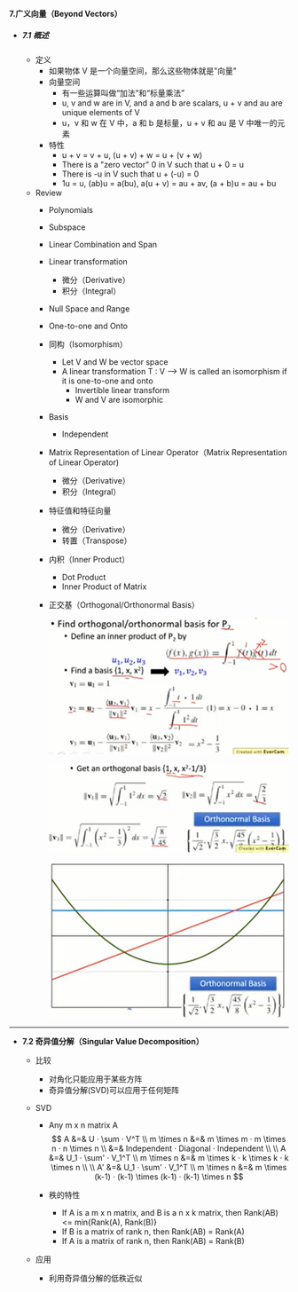 #### 7.广义向量（Beyond Vectors）

* ##### 7.1 概述

  * 定义
    * 如果物体 V 是一个向量空间，那么这些物体就是"向量"
    * 向量空间
      * 有一些运算叫做“加法”和“标量乘法”
      * u, v and w are in V, and a and b are scalars, u + v and au are unique elements of V
      * u，v 和 w 在 V 中，a 和 b 是标量，u + v 和 au 是 V 中唯一的元素
    * 特性
      * u + v = v + u, (u + v) + w = u + (v + w)
      * There is a "zero vector" 0 in V such that u + 0 = u
      * There is -u in V such that u + (-u) = 0
      * 1u = u, (ab)u = a(bu), a(u + v) = au + av, (a + b)u = au + bu
  * Review
    * Polynomials
    
    * Subspace
    
    * Linear Combination and Span
    
    * Linear transformation
      * 微分（Derivative）
      * 积分（Integral）
      
    * Null Space and Range
    
    * One-to-one and Onto
    
    * 同构（Isomorphism）
      * Let V and W be vector space
      * A linear transformation T : V  -->  W is called an isomorphism if it is one-to-one and onto
        * Invertible linear transform
        * W and V are isomorphic
      
    * Basis
      * Independent
      
    * Matrix Representation of Linear Operator（Matrix Representation of Linear Operator)
    
      * 微分（Derivative）
      * 积分（Integral）
    
    * 特征值和特征向量
    
      * 微分（Derivative）
      * 转置（Transpose）
    
    * 内积（Inner Product）
    
      * Dot Product
      * Inner Product of Matrix
    
    * 正交基（Orthogonal/Orthonormal Basis）
    
      ![avatar](./images/u71_Orthonormal_Basis_Example_1.png)
    
      ![avatar](./images/u71_Orthonormal_Basis_Example_2.png)
    
      ![avatar](./images/u71_Orthonormal_Basis_Example_3.png)

---

* **7.2 奇异值分解（Singular Value Decomposition）**

  * 比较

    * 对角化只能应用于某些方阵
    * 奇异值分解(SVD)可以应用于任何矩阵

  * SVD

    * Any m x n matrix A
      $$
      A &=& U · \sum · V^T \\
      m \times n &=& m \times m · m \times n · n \times n \\
      &=& Independent · Diagonal · Independent \\
      \\
      A &=& U_1 · \sum' · V_1^T \\
      m \times n &=& m \times k · k \times k · k \times n \\
      \\
      A' &=& U_1 · \sum' · V_1^T \\
      m \times n &=& m \times (k-1) · (k-1) \times (k-1) · (k-1) \times n
      $$

    * 秩的特性

      * If A is a m x n matrix, and B is a n x k matrix, then Rank(AB) <= min{Rank(A), Rank(B)}
      * If B is a matrix of rank n, then Rank(AB) = Rank(A)
      * If A is a matrix of rank n, then Rank(AB) = Rank(B)

  * 应用

    * 利用奇异值分解的低秩近似


